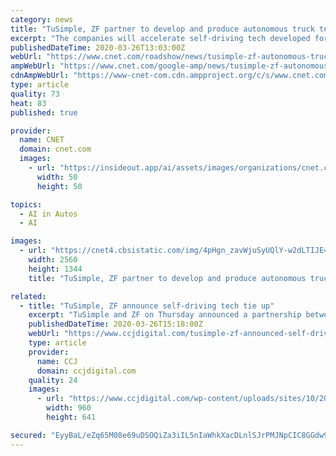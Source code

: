 ```yaml
---
category: news
title: "TuSimple, ZF partner to develop and produce autonomous truck technologies"
excerpt: "The companies will accelerate self-driving tech developed for big rigs with true driverless tests start in 2021."
publishedDateTime: 2020-03-26T13:03:00Z
webUrl: "https://www.cnet.com/roadshow/news/tusimple-zf-autonomous-truck-technology-partnership/"
ampWebUrl: "https://www.cnet.com/google-amp/news/tusimple-zf-autonomous-truck-technology-partnership/"
cdnAmpWebUrl: "https://www-cnet-com.cdn.ampproject.org/c/s/www.cnet.com/google-amp/news/tusimple-zf-autonomous-truck-technology-partnership/"
type: article
quality: 73
heat: 83
published: true

provider:
  name: CNET
  domain: cnet.com
  images:
    - url: "https://insideout.app/ai/assets/images/organizations/cnet.com-50x50.jpg"
      width: 50
      height: 50

topics:
  - AI in Autos
  - AI

images:
  - url: "https://cnet4.cbsistatic.com/img/4pHgn_zavWjuSyUQlY-w2dLTIJE=/2020/03/26/c78205ca-e6b7-438e-a579-08892973d5ae/p1133202-scaled-ogi.jpg"
    width: 2560
    height: 1344
    title: "TuSimple, ZF partner to develop and produce autonomous truck technologies"

related:
  - title: "TuSimple, ZF announce self-driving tech tie up"
    excerpt: "TuSimple and ZF on Thursday announced a partnership between the two companies to develop and commercialize technology for autonomous trucks. TuSimple, an autonomous trucking technology company, and ZF, a global supplier of multiple trucking components and technologies, expect to co-develop production-quality technologies including cameras ..."
    publishedDateTime: 2020-03-26T15:18:00Z
    webUrl: "https://www.ccjdigital.com/tusimple-zf-announced-self-driving-tech-tie-up/"
    type: article
    provider:
      name: CCJ
      domain: ccjdigital.com
    quality: 24
    images:
      - url: "https://www.ccjdigital.com/wp-content/uploads/sites/10/2019/03/TuSimpleTruck-2019-03-15-13-10.jpg"
        width: 960
        height: 641

secured: "EyyBaL/eZq65M08e69uDSOQiZa3iIL5nIaWhkXacDLnlSJrPMJNpCIC8GGdw9qoEdSGbnaqFv+r3obHkAB2+DbKnsKwqBClVpLGhmqqHELj0ZNj0145kDOs3+8ClmFnABuAklfdpTPz00iCwyY3nVIU4jCHX/1kzj0pSNwrNmYu7kj1b2GZd++0Jjirdppl032LKacT6pbfaU7eudGQNi+DQ88pg6nrAKP5C+X5Esyx00+CiW1z3FIZAwzk6VfND+vsb9YLxwCgFoOK0qysG7xLeXmFrpxpIa6FY8CK1RkxMSwHydUZ7/k4znqiPQqM3NAkdLs7bzyoptCyWRR4B6F6JBsMTkJvX762mhCrdfcd3a+ZwbFXtFh9iaSH26qVtJuH3ZkwmmcoZhcmDn61LH4T5pU9jfDwk1CKEFiJqV0fmgEnpSIX150EVgWfATMkrS0uWDp9w5L9n4dVZrgi+GC3MlpcoXGUmAXS3Z9NLdoc=;53MR88Nj4MZ0qTgFzH3i4g=="
---
```


